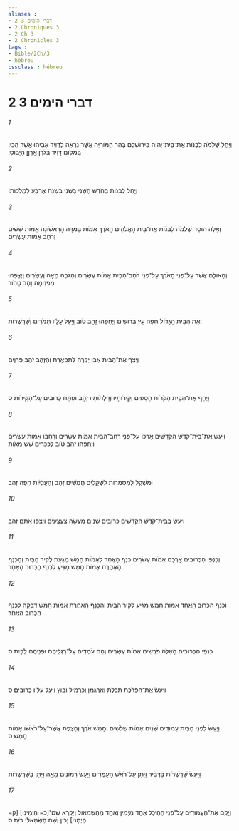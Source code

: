 ```yaml
---
aliases : 
- 2 דברי הימים 3
- 2 Chroniques 3
- 2 Ch 3
- 2 Chronicles 3
tags : 
- Bible/2Ch/3
- hébreu
cssclass : hébreu
---
```


# 2 דברי הימים 3

###### 1
וַיָּחֶל שְׁלֹמֹה לִבְנֹות אֶת־בֵּית־יְהוָה בִּירוּשָׁלִַם בְּהַר הַמֹּורִיָּה אֲשֶׁר נִרְאָה לְדָוִיד אָבִיהוּ אֲשֶׁר הֵכִין בִּמְקֹום דָּוִיד בְּגֹרֶן אָרְןָן הַיְבוּסִי׃
###### 2
וַיָּחֶל לִבְנֹות בַּחֹדֶשׁ הַשֵּׁנִי בַּשֵּׁנִי בִּשְׁנַת אַרְבַּע לְמַלְכוּתֹו׃
###### 3
וְאֵלֶּה הוּסַד שְׁלֹמֹה לִבְנֹות אֶת־בֵּית הָאֱלֹהִים הָאֹרֶךְ אַמֹּות בַּמִּדָּה הָרִאשֹׁונָה אַמֹּות שִׁשִּׁים וְרֹחַב אַמֹּות עֶשְׂרִים׃
###### 4
וְהָאוּלָם אֲשֶׁר עַל־פְּנֵי הָאֹרֶךְ עַל־פְּנֵי רֹחַב־הַבַּיִת אַמֹּות עֶשְׂרִים וְהַגֹּבַהּ מֵאָה וְעֶשְׂרִים וַיְצַפֵּהוּ מִפְּנִימָה זָהָב טָהֹור׃
###### 5
וְאֵת הַבַּיִת הַגָּדֹול חִפָּה עֵץ בְּרֹושִׁים וַיְחַפֵּהוּ זָהָב טֹוב וַיַּעַל עָלָיו תִּמֹרִים וְשַׁרְשְׁרֹות׃
###### 6
וַיְצַף אֶת־הַבַּיִת אֶבֶן יְקָרָה לְתִפְאָרֶת וְהַזָּהָב זְהַב פַּרְוָיִם׃
###### 7
וַיְחַף אֶת־הַבַּיִת הַקֹּרֹות הַסִּפִּים וְקִירֹותָיו וְדַלְתֹותָיו זָהָב וּפִתַּח כְּרוּבִים עַל־הַקִּירֹות׃ ס
###### 8
וַיַּעַשׂ אֶת־בֵּית־קֹדֶשׁ הַקֳּדָשִׁים אָרְכֹּו עַל־פְּנֵי רֹחַב־הַבַּיִת אַמֹּות עֶשְׂרִים וְרָחְבֹּו אַמֹּות עֶשְׂרִים וַיְחַפֵּהוּ זָהָב טֹוב לְכִכָּרִים שֵׁשׁ מֵאֹות׃
###### 9
וּמִשְׁקָל לְמִסְמְרֹות לִשְׁקָלִים חֲמִשִּׁים זָהָב וְהָעֲלִיֹּות חִפָּה זָהָב׃
###### 10
וַיַּעַשׂ בְּבֵית־קֹדֶשׁ הַקֳּדָשִׁים כְּרוּבִים שְׁנַיִם מַעֲשֵׂה צַעֲצֻעִים וַיְצַפּוּ אֹתָם זָהָב׃
###### 11
וְכַנְפֵי הַכְּרוּבִים אָרְכָּם אַמֹּות עֶשְׂרִים כְּנַף הָאֶחָד לְאַמֹּות חָמֵשׁ מַגַּעַת לְקִיר הַבַּיִת וְהַכָּנָף הָאַחֶרֶת אַמֹּות חָמֵשׁ מַגִּיעַ לִכְנַף הַכְּרוּב הָאַחֵר׃
###### 12
וּכְנַף הַכְּרוּב הָאֶחָד אַמֹּות חָמֵשׁ מַגִּיעַ לְקִיר הַבָּיִת וְהַכָּנָף הָאַחֶרֶת אַמֹּות חָמֵשׁ דְּבֵקָה לִכְנַף הַכְּרוּב הָאַחֵר׃
###### 13
כַּנְפֵי הַכְּרוּבִים הָאֵלֶּה פֹּרְשִׂים אַמֹּות עֶשְׂרִים וְהֵם עֹמְדִים עַל־רַגְלֵיהֶם וּפְנֵיהֶם לַבָּיִת׃ ס
###### 14
וַיַּעַשׂ אֶת־הַפָּרֹכֶת תְּכֵלֶת וְאַרְגָּמָן וְכַרְמִיל וּבוּץ וַיַּעַל עָלָיו כְּרוּבִים׃ ס
###### 15
וַיַּעַשׂ לִפְנֵי הַבַּיִת עַמּוּדִים שְׁנַיִם אַמֹּות שְׁלֹשִׁים וְחָמֵשׁ אֹרֶךְ וְהַצֶּפֶת אֲשֶׁר־עַל־רֹאשֹׁו אַמֹּות חָמֵשׁ׃ ס
###### 16
וַיַּעַשׂ שַׁרְשְׁרֹות בַּדְּבִיר וַיִּתֵּן עַל־רֹאשׁ הָעַמֻּדִים וַיַּעַשׂ רִמֹּונִים מֵאָה וַיִּתֵּן בַּשַּׁרְשְׁרֹות׃
###### 17
וַיָּקֶם אֶת־הָעַמּוּדִים עַל־פְּנֵי הַהֵיכָל אֶחָד מִיָּמִין וְאֶחָד מֵהַשְּׂמֹאול וַיִּקְרָא שֵׁם־[כ= הַיְמִינִי] [ק= הַיְמָנִי] יָכִין וְשֵׁם הַשְּׂמָאלִי בֹּעַז׃ ס
